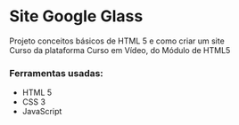 # Site Google Glass

Projeto conceitos básicos de HTML 5 e como criar um site<br/>Curso da plataforma Curso em Vídeo, do Módulo de HTML5

### Ferramentas usadas:

* HTML 5
* CSS 3
* JavaScript
